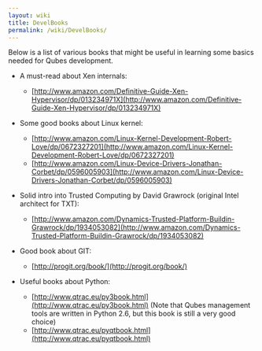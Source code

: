 ```yaml
---
layout: wiki
title: DevelBooks
permalink: /wiki/DevelBooks/
---
```


Below is a list of various books that might be useful in learning some basics needed for Qubes development.

-   A must-read about Xen internals:
    -   [​http://www.amazon.com/Definitive-Guide-Xen-Hypervisor/dp/013234971X](http://www.amazon.com/Definitive-Guide-Xen-Hypervisor/dp/013234971X)

-   Some good books about Linux kernel:
    -   [​http://www.amazon.com/Linux-Kernel-Development-Robert-Love/dp/0672327201](http://www.amazon.com/Linux-Kernel-Development-Robert-Love/dp/0672327201)
    -   [​http://www.amazon.com/Linux-Device-Drivers-Jonathan-Corbet/dp/0596005903](http://www.amazon.com/Linux-Device-Drivers-Jonathan-Corbet/dp/0596005903)

-   Solid intro into Trusted Computing by David Grawrock (original Intel architect for TXT):
    -   [​http://www.amazon.com/Dynamics-Trusted-Platform-Buildin-Grawrock/dp/1934053082](http://www.amazon.com/Dynamics-Trusted-Platform-Buildin-Grawrock/dp/1934053082)

-   Good book about GIT:
    -   [​http://progit.org/book/](http://progit.org/book/)

-   Useful books about Python:
    -   [​http://www.qtrac.eu/py3book.html](http://www.qtrac.eu/py3book.html) (Note that Qubes management tools are written in Python 2.6, but this book is still a very good choice)
    -   [​http://www.qtrac.eu/pyqtbook.html](http://www.qtrac.eu/pyqtbook.html)

